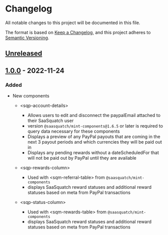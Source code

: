 # Changelog

All notable changes to this project will be documented in this file.

The format is based on [Keep a Changelog](https://keepachangelog.com/en/1.0.0/),
and this project adheres to [Semantic Versioning](https://semver.org/spec/v2.0.0.html).

## [Unreleased]

## [1.0.0] - 2022-11-24

### Added

- New components

  - \<sqp-account-details>

    - Allows users to edit and disconnect the paypalEmail attached to their SaaSquatch user
    - version `@saasquatch/mint-components@1.6.5` or later is required to query data necessary for these components
    - Displays a preview of any PayPal payouts that are coming in the next 3 payout periods and which currencies they will be paid out in
    - Displays any pending rewards without a dateScheduledFor that will not be paid out by PayPal until they are available

  - \<sqp-rewards-column>
    - Used with \<sqm-referral-table> from `@saasquatch/mint-components`
    - displays SaaSquatch reward statuses and additional reward statuses based on meta from PayPal transactions
  - \<sqp-status-column>
    - Used with \<sqm-rewards-table> from `@saasquatch/mint-components`
    - displays SaaSquatch reward statuses and additional reward statuses based on meta from PayPal transactions

[unreleased]: https://github.com/saasquatch/program-tools/compare/paypal-components%401.0.0...HEAD
[1.0.0]: https://github.com/saasquatch/program-tools/releases/tag/%40saasquatch%2Fpaypal-components%401.0.0
